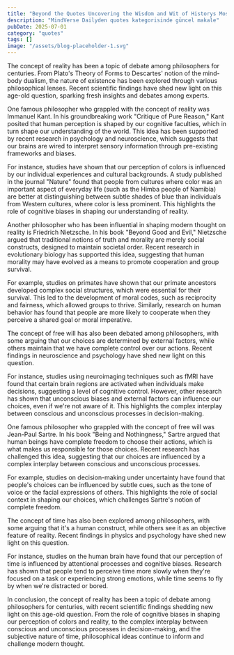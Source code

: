```yaml
---
title: "Beyond the Quotes Uncovering the Wisdom and Wit of Historys Most Famous Philosophers"
description: "MindVerse Dailyden quotes kategorisinde güncel makale"
pubDate: 2025-07-01
category: "quotes"
tags: []
image: "/assets/blog-placeholder-1.svg"
---
```


The concept of reality has been a topic of debate among philosophers for centuries. From Plato's Theory of Forms to Descartes' notion of the mind-body dualism, the nature of existence has been explored through various philosophical lenses. Recent scientific findings have shed new light on this age-old question, sparking fresh insights and debates among experts.

One famous philosopher who grappled with the concept of reality was Immanuel Kant. In his groundbreaking work "Critique of Pure Reason," Kant posited that human perception is shaped by our cognitive faculties, which in turn shape our understanding of the world. This idea has been supported by recent research in psychology and neuroscience, which suggests that our brains are wired to interpret sensory information through pre-existing frameworks and biases.

For instance, studies have shown that our perception of colors is influenced by our individual experiences and cultural backgrounds. A study published in the journal "Nature" found that people from cultures where color was an important aspect of everyday life (such as the Himba people of Namibia) are better at distinguishing between subtle shades of blue than individuals from Western cultures, where color is less prominent. This highlights the role of cognitive biases in shaping our understanding of reality.

Another philosopher who has been influential in shaping modern thought on reality is Friedrich Nietzsche. In his book "Beyond Good and Evil," Nietzsche argued that traditional notions of truth and morality are merely social constructs, designed to maintain societal order. Recent research in evolutionary biology has supported this idea, suggesting that human morality may have evolved as a means to promote cooperation and group survival.

For example, studies on primates have shown that our primate ancestors developed complex social structures, which were essential for their survival. This led to the development of moral codes, such as reciprocity and fairness, which allowed groups to thrive. Similarly, research on human behavior has found that people are more likely to cooperate when they perceive a shared goal or moral imperative.

The concept of free will has also been debated among philosophers, with some arguing that our choices are determined by external factors, while others maintain that we have complete control over our actions. Recent findings in neuroscience and psychology have shed new light on this question.

For instance, studies using neuroimaging techniques such as fMRI have found that certain brain regions are activated when individuals make decisions, suggesting a level of cognitive control. However, other research has shown that unconscious biases and external factors can influence our choices, even if we're not aware of it. This highlights the complex interplay between conscious and unconscious processes in decision-making.

One famous philosopher who grappled with the concept of free will was Jean-Paul Sartre. In his book "Being and Nothingness," Sartre argued that human beings have complete freedom to choose their actions, which is what makes us responsible for those choices. Recent research has challenged this idea, suggesting that our choices are influenced by a complex interplay between conscious and unconscious processes.

For example, studies on decision-making under uncertainty have found that people's choices can be influenced by subtle cues, such as the tone of voice or the facial expressions of others. This highlights the role of social context in shaping our choices, which challenges Sartre's notion of complete freedom.

The concept of time has also been explored among philosophers, with some arguing that it's a human construct, while others see it as an objective feature of reality. Recent findings in physics and psychology have shed new light on this question.

For instance, studies on the human brain have found that our perception of time is influenced by attentional processes and cognitive biases. Research has shown that people tend to perceive time more slowly when they're focused on a task or experiencing strong emotions, while time seems to fly by when we're distracted or bored.

In conclusion, the concept of reality has been a topic of debate among philosophers for centuries, with recent scientific findings shedding new light on this age-old question. From the role of cognitive biases in shaping our perception of colors and reality, to the complex interplay between conscious and unconscious processes in decision-making, and the subjective nature of time, philosophical ideas continue to inform and challenge modern thought.